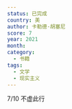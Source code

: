 ```yaml
---
status: 已完成
country: 美
author: 卡勒德·胡塞尼
score: 7
year: 2021
month:
category:
  - 书籍
tags:
  - 文学
  - 现实主义
---
```

7/10 不虚此行
